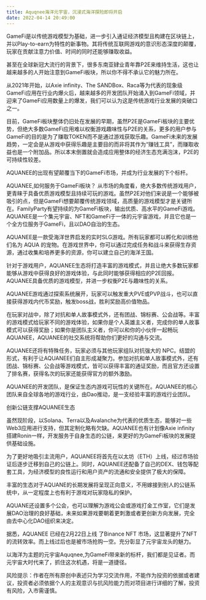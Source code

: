 ```yaml
---
title: Aquqnee海洋元宇宙，沉浸式海洋探险即将开启
date: 2022-04-14 20:49:00
---
```


GameFi是以传统游戏模型为基础，进一步引入通证经济模型且构建在区块链上，并以Play-to-earn为特性的新事物。其将传统互联网游戏的意识形态深度的颠覆，玩家在贡献注意力价值、时间的同时还能够赚取收益。

甚至在全球新冠大流行的背景下，很多东南亚肄业青年靠P2E来维持生活，这也让越来越多的人开始注意到GameFi板块，所以你不得不承认它的魅力所在。

从2021年开始，以Axie infinity、The SANDBox、Raca等为代表的现象级GameFi应用在行业内爆火后，越来越多的开发团队开始涌入到GameFi领域，并迎来了GameFi应用数量上的爆发，我们可以认为这是传统游戏行业发展的突破口之一。

目前，GameFi板块整体仍旧处在发展的早期，虽然P2E是GameFi板块的主要优势，但绝大多数GameFi应用难以权衡游戏趣味性与P2E的关系，更多的用户参与GameFi的目的是为了赚取TOKEN而不是通过游戏获取乐趣。GameFi未来的发展趋势，一定会是从游戏中获得乐趣是主要目的而非将其作为“赚钱工具”，而赚取收益也是一个附加品。所以本末倒置就会造成应用整体的经济生态充满泡沫，P2E的可持续性较差。

AQUANEE的出现有望颠覆当下的GameFi市场，并成为行业发展的下个标杆。


AQUANEE,如何服务于GameFi板块？
从市场的角度看，绝大多数传统游戏用户，更青睐于具备优质游戏模型且持续可玩的游戏。虽然P2E对他们来说是一个能够被吸引的点，但是GameFi想要颠覆传统游戏领域，高质量的游戏模型才是关键所在。FamilyParty有望持续的为GameFi板块，输出优质、高水平的GameFi游戏。AQUANEE是一个集元宇宙、NFT和GameFi于一体的元宇宙游戏，并且它也是一个全方位服务于GameFi，且以DAO自治的生态。

AQUANEE是一款受海洋世界启发的实时SLG游戏。所有玩家都可以孵化和训练他们名为 AQUA 的宠物。在游戏世界中，你可以通过完成任务和战斗来获得生存资源，通过收集和培养更多的资源，你可以建立自己的海洋王国。

针对于游戏用户，AQUANEE生态将打造丰富的游戏模式，并且让绝大多数玩家都能够从游戏中获得良好的游戏体验，与此同时能够获得相应的P2E回报。AQUANEE具备优质的游戏模型，并进一步权衡P2E与趣味性的关系。

AQUANEE游戏通过探索系统展开，玩家可以触发重大PVE或PVP战斗，也可以直接获得游戏内代币奖励，触发boss战，胜利奖励高价值物品。

在玩家对战中，除了对抗和单人故事模式外，还有团战、锦标赛、公会战等。丰富的游戏模式给玩家不同的游戏体验，如果你是个人英雄主义者，完成你的单人故事模式可以获得奖励；如果你是团队主义者，你可以和你的小伙伴一起畅玩AQUANEE，AQUANEE的社交系统将帮助你们更好的沟通与交流。

AQUANEE还将有特殊任务，玩家必须与其他玩家组队对抗强大的 NPC。结盟的形式，有利于让AQUANEE们自主形成凝聚力。参加对抗和单人故事模式外，还有团战、锦标赛、公会战等游戏模式，皆可以获得丰富的通证奖励，而且官方还设置了排名赛，获得名次的玩家还能获得官方的额外激励。

AQUANEE的开发团队，是保证生态内游戏可玩性的关键所在。AQUANEE的核心团队来自全球各地的游戏行业，由Dao推动，是一支经验丰富的游戏行业团队。

创新公链支撑AQUANEE生态

虽然现阶段，以Solana、Terra以及Avalanche为代表的优质生态，能够对一些Web3应用进行支持，但其定制化略有欠缺。AQUANEE也有计划像Axie infinity搭建Ronin一样，开发服务于自身生态的公链，来更好的为GameFi板块的发展提供基础设施。

为了更好地吸引主流用户，AQUANEE将首先在以太坊（ETH）上线，经过市场验证后逐步迁移到自己的公链上。同时，AQUANEE还配备了自己的DEX、钱包等配套工具，为经济模型的良性运行和用户资产的流通和安全提供了极大的保障。

丰富的生态对于AQUANE的长期发展将呈现正向意义，不用嫁接到别人的公链系统中，从一定程度上也有利于游戏对玩家隐私的保护。

AQUANE还设置多个公会，也可以理解为游戏公会或游戏打金工作室，它们是发展DAO治理的良好基础，未来如果游戏要朝着更刺激或者更创新方向发展，完全由去中心化DAO组织来决定。

据悉，AQUANEE 已经在2月22日上线 了Binance NFT 市场，这显著提升了NFT的流转效率。而上线过后也是被市场抢购一空。充分彰显了元宇宙龙头的魅力。

以海洋为主题的元宇宙Aquqnee,为GameFi带来新的标杆，我们都是见证者。而元宇宙大时代来了，抓住这次机遇，将是一道捷径。



风险提示：作者在所有原创中表述只为学习交流作用，不能作为投资的依据或者建议，投资者必须依据个人的主观意识与抗风险能力而对项目进行详细的了解，投资有风险，入市需谨慎。